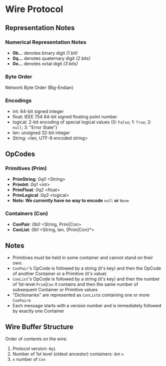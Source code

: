 
# Wire Protocol

## Representation Notes

### Numerical Representation Notes
- **0b...** denotes binary digit *(1 bit)*
- **0q...** denotes quaternary digit *(2 bits)*
- **0o...** denotes octal digit *(3 bits)*

### Byte Order
Network Byte Order (Big-Endian)

### Encodings
- int: 64-bit signed integer
- float: IEEE 754 64-bit signed floating point number
- logical: 2-bit encoding of special logical values {0: `False`; 1: `True`; 2: `null`; 3: "Error State"}
- len: unsigned 32-bit integer
- String: <len, UTF-8 encoded string>

## OpCodes

### Primitives (Prim)

- **PrimString**: *0q0* <String\>
- **PrimInt**: *0q1* <int\>
- **PrimFloat**: *0q2* <float\>
- **PrimLogical**: *0q3* <logical\>
- **Note: We currently have no way to encode** `null` **or** `None`

### Containers (Con)

- **ConPair**: *0b0* <String, Prim|Con>
- **ConList**: *0b1* <String, len, {Prim|Con}\*>

## Notes

- Primitives must be held in some container and cannot stand on their own.
- `ConPair`'s OpCode is followed by a string (it's key) and then the OpCode of another Container or a Primitive (it's value)
- `ConList`'s OpCode is followed by a string (it's key) and then the number of 1st-level `Prim`|`Con` it contains and then the same number of subsequent Container or Primitive values
- "Dictionaries" are represented as `ConList`s containing one or more `ConPair`s
- Each message starts with a version number and is immediately followed by exactly one Container

## Wire Buffer Structure

Order of contents on the wire:

1. Protocol version: `0q1`
2. Number of 1st level (oldest ancestor) containers: *len* `n`
3. `n` number of `Con`
